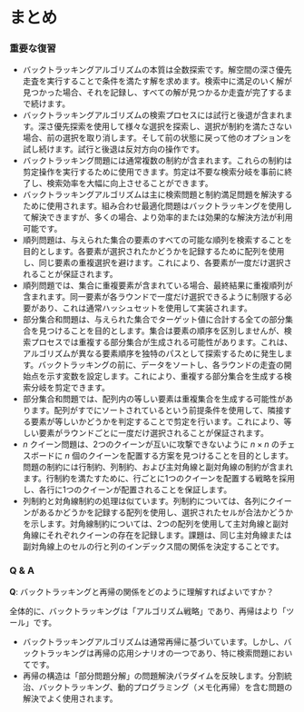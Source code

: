 # まとめ

### 重要な復習

- バックトラッキングアルゴリズムの本質は全数探索です。解空間の深さ優先走査を実行することで条件を満たす解を求めます。検索中に満足のいく解が見つかった場合、それを記録し、すべての解が見つかるか走査が完了するまで続けます。
- バックトラッキングアルゴリズムの検索プロセスには試行と後退が含まれます。深さ優先探索を使用して様々な選択を探索し、選択が制約を満たさない場合、前の選択を取り消します。そして前の状態に戻って他のオプションを試し続けます。試行と後退は反対方向の操作です。
- バックトラッキング問題には通常複数の制約が含まれます。これらの制約は剪定操作を実行するために使用できます。剪定は不要な検索分岐を事前に終了し、検索効率を大幅に向上させることができます。
- バックトラッキングアルゴリズムは主に検索問題と制約満足問題を解決するために使用されます。組み合わせ最適化問題はバックトラッキングを使用して解決できますが、多くの場合、より効率的または効果的な解決方法が利用可能です。
- 順列問題は、与えられた集合の要素のすべての可能な順列を検索することを目的とします。各要素が選択されたかどうかを記録するために配列を使用し、同じ要素の重複選択を避けます。これにより、各要素が一度だけ選択されることが保証されます。
- 順列問題では、集合に重複要素が含まれている場合、最終結果に重複順列が含まれます。同一要素が各ラウンドで一度だけ選択できるように制限する必要があり、これは通常ハッシュセットを使用して実装されます。
- 部分集合和問題は、与えられた集合でターゲット値に合計する全ての部分集合を見つけることを目的とします。集合は要素の順序を区別しませんが、検索プロセスでは重複する部分集合が生成される可能性があります。これは、アルゴリズムが異なる要素順序を独特のパスとして探索するために発生します。バックトラッキングの前に、データをソートし、各ラウンドの走査の開始点を示す変数を設定します。これにより、重複する部分集合を生成する検索分岐を剪定できます。
- 部分集合和問題では、配列内の等しい要素は重複集合を生成する可能性があります。配列がすでにソートされているという前提条件を使用して、隣接する要素が等しいかどうかを判定することで剪定を行います。これにより、等しい要素がラウンドごとに一度だけ選択されることが保証されます。
- $n$ クイーン問題は、2つのクイーンが互いに攻撃できないように $n \times n$ のチェスボードに $n$ 個のクイーンを配置する方案を見つけることを目的とします。問題の制約には行制約、列制約、および主対角線と副対角線の制約が含まれます。行制約を満たすために、行ごとに1つのクイーンを配置する戦略を採用し、各行に1つのクイーンが配置されることを保証します。
- 列制約と対角線制約の処理は似ています。列制約については、各列にクイーンがあるかどうかを記録する配列を使用し、選択されたセルが合法かどうかを示します。対角線制約については、2つの配列を使用して主対角線と副対角線にそれぞれクイーンの存在を記録します。課題は、同じ主対角線または副対角線上のセルの行と列のインデックス間の関係を決定することです。

### Q & A

**Q**: バックトラッキングと再帰の関係をどのように理解すればよいですか？

全体的に、バックトラッキングは「アルゴリズム戦略」であり、再帰はより「ツール」です。

- バックトラッキングアルゴリズムは通常再帰に基づいています。しかし、バックトラッキングは再帰の応用シナリオの一つであり、特に検索問題においてです。
- 再帰の構造は「部分問題分解」の問題解決パラダイムを反映します。分割統治、バックトラッキング、動的プログラミング（メモ化再帰）を含む問題の解決でよく使用されます。